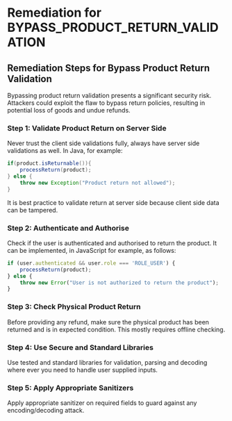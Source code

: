 # Remediation for BYPASS_PRODUCT_RETURN_VALIDATION

## Remediation Steps for Bypass Product Return Validation
Bypassing product return validation presents a significant security risk. Attackers could exploit the flaw to bypass return policies, resulting in potential loss of goods and undue refunds.

### Step 1: Validate Product Return on Server Side
Never trust the client side validations fully, always have server side validations as well. In Java, for example:

```java
if(product.isReturnable()){
    processReturn(product);
} else {
    throw new Exception("Product return not allowed");
}
```
It is best practice to validate return at server side because client side data can be tampered.

### Step 2: Authenticate and Authorise
Check if the user is authenticated and authorised to return the product. It can be implemented, in JavaScript for example, as follows:

```javascript
if (user.authenticated && user.role === 'ROLE_USER') {
    processReturn(product);
} else {
    throw new Error("User is not authorized to return the product");
}
```
### Step 3: Check Physical Product Return
Before providing any refund, make sure the physical product has been returned and is in expected condition. This mostly requires offline checking.

### Step 4: Use Secure and Standard Libraries
Use tested and standard libraries for validation, parsing and decoding where ever you need to handle user supplied inputs. 

### Step 5: Apply Appropriate Sanitizers
Apply appropriate sanitizer on required fields to guard against any encoding/decoding attack. 